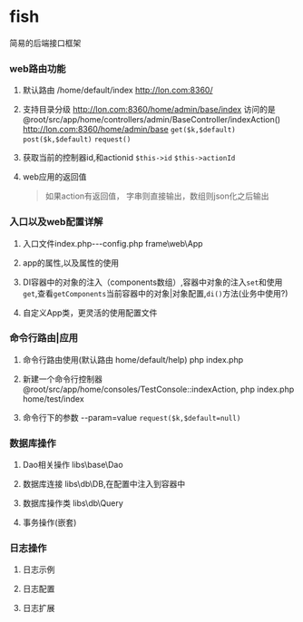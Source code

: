 # fish
简易的后端接口框架
### web路由功能
1. 默认路由 /home/default/index
http://lon.com:8360/

2. 支持目录分级
http://lon.com:8360/home/admin/base/index 
访问的是@root/src/app/home/controllers/admin/BaseController/indexAction()
http://lon.com:8360/home/admin/base  `get($k,$default)` `post($k,$default)` `request()` 

5. 获取当前的控制器id,和actionid
    `$this->id`  `$this->actionId`

6. web应用的返回值
    >如果action有返回值， 字串则直接输出，数组则json化之后输出


### 入口以及web配置详解
1. 入口文件index.php---config.php frame\web\App

2. app的属性,以及属性的使用

3. DI容器中的对象的注入（components数组）,容器中对象的注入`set`和使用`get`,查看`getComponents`当前容器中的对象|对象配置,`di()`方法(业务中使用?)

4. 自定义App类，更灵活的使用配置文件


### 命令行路由|应用
1. 命令行路由使用(默认路由 home/default/help) php index.php

2. 新建一个命令行控制器@root/src/app/home/consoles/TestConsole::indexAction,  php index.php home/test/index

3. 命令行下的参数 --param=value
    `request($k,$default=null)`


### 数据库操作
1. Dao相关操作 libs\base\Dao

2. 数据库连接 libs\db\DB,在配置中注入到容器中

3. 数据库操作类 libs\db\Query

4. 事务操作(嵌套)

### 日志操作
1. 日志示例

2. 日志配置

3. 日志扩展






